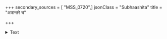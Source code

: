 +++
secondary_sources = [ "MSS_0720",]
jsonClass = "Subhaashita"
title = "अत्रान्तरे च"

+++

<details><summary>Text</summary>

अत्रान्तरे च कुलटाकुलवर्त्मघात- संजातपातक इव स्फुटलाञ्छनश्रीः।  
वृन्दावनान्तरमदीपयद्ंशुजालैर् दिक्सुन्दरीवदनचन्दनबिन्दुरिन्दुः॥
</details>
